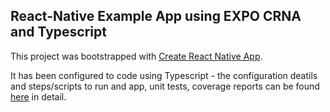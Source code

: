 ## React-Native Example App using EXPO CRNA and Typescript

This project was bootstrapped with [Create React Native App](https://github.com/react-community/create-react-native-app).

It has been configured to code using Typescript - the configuration deatils and steps/scripts to run and app, unit tests, coverage reports can be found [here](https://medium.com/@bharat.tiwari/react-native-app-using-expo-crna-and-typescript-part-1-6d34113cc816)  in detail.
